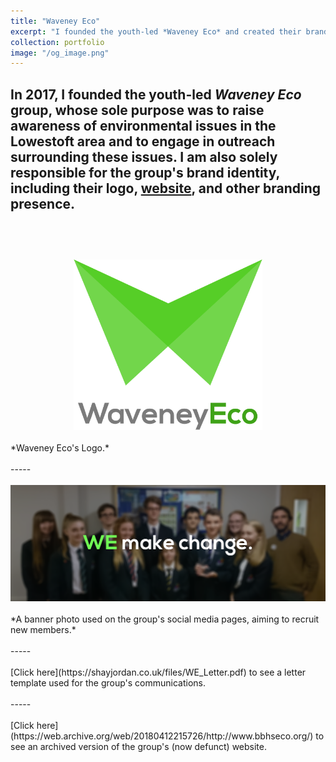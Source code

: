 ```yaml
---
title: "Waveney Eco"
excerpt: "I founded the youth-led *Waveney Eco* and created their brand identity.<br/><br/><img src='/images/Waveney_Eco.png' width='30%' height='30%'>"
collection: portfolio
image: "/og_image.png"
---
```


In 2017, I founded the youth-led *Waveney Eco* group, whose sole purpose was to raise awareness of environmental issues in the Lowestoft area and to engage in outreach surrounding these issues. I am also solely responsible for the group's brand identity, including their logo, [website](https://web.archive.org/web/20180412215726/http://www.bbhseco.org/), and other branding presence.
<br/>
<br/>
-----
<br/>
<br/>
<center><img src='/images/Waveney_Eco.png' width="60%" height="60%"></center>
<br/>
*Waveney Eco's Logo.*
<br/>
<br/>
-----
<br/>
<br/>
<center><img src='/images/WE_Banner.png'></center>
<br/>
*A banner photo used on the group's social media pages, aiming to recruit new members.*
<br/>
<br/>
-----
<br/>
<br/>
[Click here](https://shayjordan.co.uk/files/WE_Letter.pdf) to see a letter template used for the group's communications.
<br/>
<br/>
-----
<br/>
<br/>
[Click here](https://web.archive.org/web/20180412215726/http://www.bbhseco.org/) to see an archived version of the group's (now defunct) website.
<br/>
<br/>
